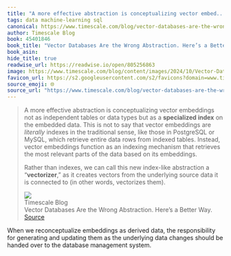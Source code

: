 ```yaml
---
title: "A more effective abstraction is conceptualizing vector embed..."
tags: data machine-learning sql
canonical: https://www.timescale.com/blog/vector-databases-are-the-wrong-abstraction/
author: Timescale Blog
book: 45401846
book_title: "Vector Databases Are the Wrong Abstraction. Here’s a Better Way."
book_asin: 
hide_title: true
readwise_url: https://readwise.io/open/805256863
image: https://www.timescale.com/blog/content/images/2024/10/Vector-Databases-are-the-wrong-abstraction.png
favicon_url: https://s2.googleusercontent.com/s2/favicons?domain=www.timescale.com
source_emoji: 🌐
source_url: "https://www.timescale.com/blog/vector-databases-are-the-wrong-abstraction/#:~:text=A%20more%20effective,words%2C%20vectorizes%20them%29."
---
```


> A more effective abstraction is conceptualizing vector embeddings not as independent tables or data types but as a **specialized index** on the embedded data. This is not to say that vector embeddings are *literally* indexes in the traditional sense, like those in PostgreSQL or MySQL, which retrieve entire data rows from indexed tables. Instead, vector embeddings function as an indexing mechanism that retrieves the most relevant parts of the data based on its embeddings.
> 
> Rather than indexes, we can call this new index-like abstraction a “**vectorizer**,” as it creates vectors from the underlying source data it is connected to (in other words, vectorizes them).
> <div class="quoteback-footer"><div class="quoteback-avatar"><img class="mini-favicon" src="https://s2.googleusercontent.com/s2/favicons?domain=www.timescale.com"></div><div class="quoteback-metadata"><div class="metadata-inner"><span style="display:none">FROM:</span><div aria-label="Timescale Blog" class="quoteback-author"> Timescale Blog</div><div aria-label="Vector Databases Are the Wrong Abstraction. Here’s a Better Way." class="quoteback-title"> Vector Databases Are the Wrong Abstraction. Here’s a Better Way.</div></div></div><div class="quoteback-backlink"><a target="_blank" aria-label="go to the full text of this quotation" rel="noopener" href="https://www.timescale.com/blog/vector-databases-are-the-wrong-abstraction/#:~:text=A%20more%20effective,words%2C%20vectorizes%20them%29." class="quoteback-arrow"> Source</a></div></div>

When we reconceptualize embeddings as derived data, the responsibility for generating and updating them as the underlying data changes should be handed over to the database management system.